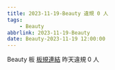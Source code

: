 ```yaml
---
title: 2023-11-19-Beauty 違規 0 人
tags:
    - Beauty
abbrlink: 2023-11-19-Beauty
date: Beauty-2023-11-19 12:00:00
---
```

Beauty 板 [板規連結](https://www.ptt.cc/bbs/Beauty/M.1630069980.A.84B.html)
昨天違規 0 人
